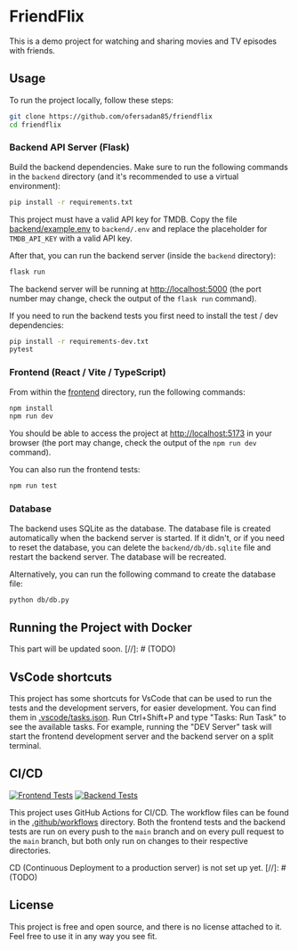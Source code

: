 # FriendFlix

This is a demo project for watching and sharing movies and TV episodes with friends.

## Usage

To run the project locally, follow these steps:

```bash
git clone https://github.com/ofersadan85/friendflix
cd friendflix
```

### Backend API Server (Flask)

Build the backend dependencies. Make sure to run the following commands in the `backend` directory (and it's recommended to use a virtual environment):

```bash
pip install -r requirements.txt
```

This project must have a valid API key for TMDB. Copy the file [backend/example.env](backend/example.env) to `backend/.env` and replace the placeholder for `TMDB_API_KEY` with a valid API key.

After that, you can run the backend server (inside the `backend` directory):

```bash
flask run
```

The backend server will be running at [http://localhost:5000](http://localhost:5000) (the port number may change, check the output of the `flask run` command).

If you need to run the backend tests you first need to install the test / dev dependencies:

```bash
pip install -r requirements-dev.txt
pytest
```

### Frontend (React / Vite / TypeScript)

From within the [frontend](frontend) directory, run the following commands:

```bash
npm install
npm run dev
```

You should be able to access the project at [http://localhost:5173](http://localhost:5173) in your browser (the port may change, check the output of the `npm run dev` command).

You can also run the frontend tests:

```bash
npm run test
```

### Database

The backend uses SQLite as the database. The database file is created automatically when the backend server is started. If it didn't, or if you need to reset the database, you can delete the `backend/db/db.sqlite` file and restart the backend server. The database will be recreated.

Alternatively, you can run the following command to create the database file:

```bash
python db/db.py
```

## Running the Project with Docker

This part will be updated soon. [//]: # (TODO)

## VsCode shortcuts

This project has some shortcuts for VsCode that can be used to run the tests and the development servers, for easier development. You can find them in [.vscode/tasks.json](.vscode/tasks.json). Run Ctrl+Shift+P and type "Tasks: Run Task" to see the available tasks. For example, running the "DEV Server" task will start the frontend development server and the backend server on a split terminal.

## CI/CD

[![Frontend Tests](https://github.com/ofersadan85/friendflix/actions/workflows/react_tests.yml/badge.svg)](https://github.com/ofersadan85/friendflix/actions/workflows/react_tests.yml)
[![Backend Tests](https://github.com/ofersadan85/friendflix/actions/workflows/python_tests.yml/badge.svg)](https://github.com/ofersadan85/friendflix/actions/workflows/python_tests.yml)

This project uses GitHub Actions for CI/CD. The workflow files can be found in the [.github/workflows](.github/workflows) directory. Both the frontend tests and the backend tests are run on every push to the `main` branch and on every pull request to the `main` branch, but both only run on changes to their respective directories.

CD (Continuous Deployment to a production server) is not set up yet. [//]: # (TODO)

## License

This project is free and open source, and there is no license attached to it. Feel free to use it in any way you see fit.
